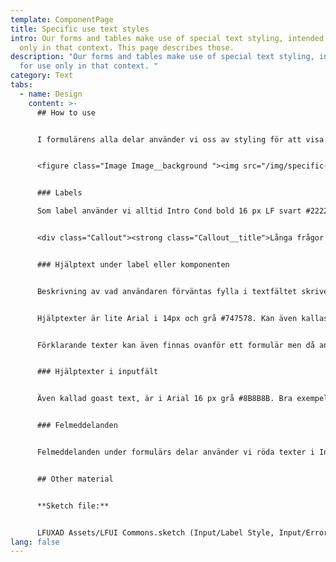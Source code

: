 ```yaml
---
template: ComponentPage
title: Specific use text styles
intro: Our forms and tables make use of special text styling, intended for use
  only in that context. This page describes those.
description: "Our forms and tables make use of special text styling, intended
  for use only in that context. "
category: Text
tabs:
  - name: Design
    content: >-
      ## How to use


      I formulärens alla delar använder vi oss av styling för att visa Labels, beskrivande text och felmeddelanden. Här kommer en beskrivning på dessa.


      <figure class="Image Image__background "><img src="/img/specific-use-text-styles.png" srcset="/img/specific-use-text-styles.png 2x" alt=""><figcaption><div class="Image__caption"></div></figcaption></figure>


      ### Labels

      Som label använder vi alltid Intro Cond bold 16 px LF svart #222222. Gäller både i tabellens labels som formulärs labels. Alla annan text så använder vi Brödtext eller hjälptext.


      <div class="Callout"><strong class="Callout__title">Långa frågor med ja och nej </strong><p class="Callout__text">Frågeformulär med jag och nej frågor har ofta långa frågor, här ser vi att vi i framtiden kommer att använda oss av arial 16 px istället för den traditionella Label som blir väldigt svårläst i lång fet Intro cond.</p></div>


      ### Hjälptext under label eller komponenten


      Beskrivning av vad användaren förväntas fylla i textfältet skriver du i anslutning till fältet eller komponenten. Ska var max 1 till 2 rader i desktop och mobil. Behöver du mer text kan du använda dig av några olika metoder som finns beskrivna under [General Patterns Read more](../patterns/general-patterns/read-more)  


      Hjälptexter är lite Arial i 14px och grå #747578. Kan även kallas meta.


      Förklarande texter kan även finnas ovanför ett formulär men då använder vi vanlig brödtext.


      ### Hjälptexter i inputfält


      Även kallad goast text, är i Arial 16 px grå #8B8B8B. Bra exempel på hjälptext i fält är tex. ABC123 eller ååååmmdd-nnnn, en snabb input i vad vi tänker oss var data och antal tecken direkt i fältet. Texten försvinner när man börjar mata in text i fältet.


      ### Felmeddelanden


      Felmeddelanden under formulärs delar använder vi röda texter i Intro Cond Bold 14 px i LF röd #E30613.


      ## Other material


      **Sketch file:** 


      LFUXAD Assets/LFUI Commons.sketch (Input/Label Style, Input/Error Style, Meta)
lang: false
---
```

